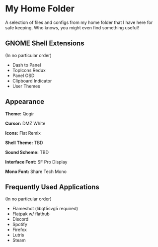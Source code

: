 # My Home Folder
A selection of files and configs from my home folder that I have here for safe keeping. Who knows, you might even find something useful!

## GNOME Shell Extensions
(In no particular order)
- Dash to Panel
- TopIcons Redux
- Panel OSD
- Clipboard Indicator
- User Themes

## Appearance
**Theme:** Qogir

**Cursor:** DMZ White

**Icons:** Flat Remix

**Shell Theme:** TBD

**Sound Scheme:** TBD

**Interface Font:** SF Pro Display

**Mono Font:** Share Tech Mono

## Frequently Used Applications
(In no particular order)
- Flameshot (libqt5svg5 required)
- Flatpak w/ flathub
- Discord
- Spotify
- Firefox
- Lutris
- Steam
